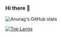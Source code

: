 ### Hi there 👋



![Anurag's GitHub stats](https://github-readme-stats.vercel.app/api?username=imad-elbouhati&count_private=true&show_icons=true&theme=radical)


[![Top Langs](https://github-readme-stats.vercel.app/api/top-langs/?username=imad-elbouhati)](https://github.com/imad-elbouhati&theme=radical)

